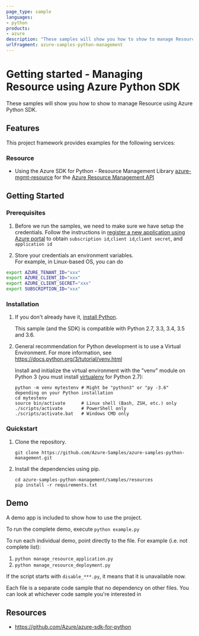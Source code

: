 ```yaml
---
page_type: sample
languages:
- python
products:
- azure
description: "These samples will show you how to show to manage Resource using Azure Python SDK."
urlFragment: azure-samples-python-management
---
```


# Getting started - Managing Resource using Azure Python SDK

These samples will show you how to show to manage Resource using Azure Python SDK.

## Features

This project framework provides examples for the following services:

### Resource
* Using the Azure SDK for Python - Resource Management Library [azure-mgmt-resource](https://pypi.org/project/azure-mgmt-resource/) for the [Azure Resource Management API](https://docs.microsoft.com/en-us/rest/api/resources/)

## Getting Started

### Prerequisites

1. Before we run the samples, we need to make sure we have setup the credentials. Follow the instructions in [register a new application using Azure portal](https://docs.microsoft.com/en-us/azure/active-directory/develop/howto-create-service-principal-portal) to obtain `subscription id`,`client id`,`client secret`, and `application id`

2. Store your credentials an environment variables.   
For example, in Linux-based OS, you can do
```bash
export AZURE_TENANT_ID="xxx"
export AZURE_CLIENT_ID="xxx"
export AZURE_CLIENT_SECRET="xxx"
export SUBSCRIPTION_ID="xxx"
```

### Installation

1.  If you don't already have it, [install Python](https://www.python.org/downloads/).

    This sample (and the SDK) is compatible with Python 2.7, 3.3, 3.4, 3.5 and 3.6.

2.  General recommendation for Python development is to use a Virtual Environment.
    For more information, see https://docs.python.org/3/tutorial/venv.html

    Install and initialize the virtual environment with the "venv" module on Python 3 (you must install [virtualenv](https://pypi.python.org/pypi/virtualenv) for Python 2.7):

    ```
    python -m venv mytestenv # Might be "python3" or "py -3.6" depending on your Python installation
    cd mytestenv
    source bin/activate      # Linux shell (Bash, ZSH, etc.) only
    ./scripts/activate       # PowerShell only
    ./scripts/activate.bat   # Windows CMD only
    ```

### Quickstart

1.  Clone the repository.

    ```
    git clone https://github.com/Azure-Samples/azure-samples-python-management.git
    ```

2.  Install the dependencies using pip.

    ```
    cd azure-samples-python-management/samples/resources
    pip install -r requirements.txt
    ```

## Demo

A demo app is included to show how to use the project.

To run the complete demo, execute `python example.py`

To run each individual demo, point directly to the file. For example (i.e. not complete list):

1. `python manage_resource_application.py`
2. `python manage_resource_deployment.py`

If the script starts with `disable_***.py`, it means that it is unavailable now.

Each file is a separate code sample that no dependency on other files. You can look at whichever code sample you're interested in

## Resources

- https://github.com/Azure/azure-sdk-for-python
